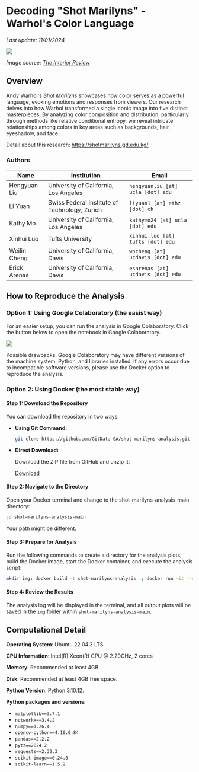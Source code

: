  # Decoding "Shot Marilyns" - Warhol's Color Language

*Last update: 11/01/2024*

![](https://shotmarilyns.gd.edu.kg/assets/images/background.jpg)

*Image source: <a href="https://www.theinteriorreview.com/story/2022/5/10/critically-assessing-warhols-shot-sage-blue-marilyn?srsltid=AfmBOorNDV0MYlOhOPaHxqHTWfbINkbTNX-h4POd1SvoCzc569K7Swau" target="_blank">The Interior Review</a>*

## Overview

Andy Warhol's *Shot Marilyns* showcases how color serves as a powerful language, evoking emotions and responses from viewers. Our research delves into how Warhol transformed a single iconic image into five distinct masterpieces. By analyzing color composition and distribution, particularly through methods like relative conditional entropy, we reveal intricate relationships among colors in key areas such as backgrounds, hair, eyeshadow, and face.

Detail about this research: https://shotmarilyns.gd.edu.kg/

### Authors

| Name           | Institution                                  | Email                           |
|----------------|----------------------------------------------|---------------------------------|
| Hengyuan Liu   | University of California, Los Angeles        | `hengyuanliu [at] ucla [dot] edu`     |
| Li Yuan       | Swiss Federal Institute of Technology, Zurich | `liyuan1 [at] ethz [dot] ch`          |
| Kathy Mo      | University of California, Los Angeles         | `kathymo24 [at] ucla [dot] edu`       |
| Xinhui Luo    | Tufts University                              | `xinhui.luo [at] tufts [dot] edu`     |
| Weilin Cheng  | University of California, Davis               | `wncheng [at] ucdavis [dot] edu` |
| Erick Arenas  | University of California, Davis               | `esarenas [at] ucdavis [dot] edu` |


## How to Reproduce the Analysis

### Option 1: Using Google Colaboratory (the easist way)

For an easier setup, you can run the analysis in Google Colaboratory. Click the button below to open the notebook in Google Colaboratory.

[![](https://colab.research.google.com/assets/colab-badge.svg)](https://colab.research.google.com/github/GitData-GA/shot-marilyns-analysis/blob/main/main.ipynb)

Possible drawbacks: Google Colaboratory may have different versions of the machine system, Python, and libraries installed. If any errors occur due to incompatible software versions, please use the Docker option to reproduce the analysis.

### Option 2: Using Docker (the most stable way)

#### Step 1: Download the Repository

You can download the repository in two ways:

- **Using Git Command:**

  ```bash
  git clone https://github.com/GitData-GA/shot-marilyns-analysis.git shot-marilyns-analysis-main
  ```

- **Direct Download:**

  Download the ZIP file from GitHub and unzip it:

  [Download](https://github.com/GitData-GA/shot-marilyns-analysis/archive/refs/heads/main.zip)

#### Step 2: Navigate to the Directory

Open your Docker terminal and change to the shot-marilyns-analysis-main directory:

```bash
cd shot-marilyns-analysis-main
```

Your path might be different.

#### Step 3: Prepare for Analysis

Run the following commands to create a directory for the analysis plots, build the Docker image, start the Docker container, and execute the analysis script:

```bash
mkdir img; docker build -t shot-marilyns-analysis .; docker run -it --rm -v "$(pwd)/img:/img" shot-marilyns-analysis
```

#### Step 4: Review the Results

The analysis log will be displayed in the terminal, and all output plots will be saved in the `img` folder within `shot-marilyns-analysis-main`.

## Computational Detail

**Operating System**: Ubuntu 22.04.3 LTS.

**CPU Information**: Intel(R) Xeon(R) CPU @ 2.20GHz, 2 cores

**Memory**: Recommended at least 4GB.

**Disk**: Recommended at least 4GB free space.

**Python Version**: Python 3.10.12.

**Python packages and versions**:

- `matplotlib==3.7.1`
- `networkx==3.4.2`
- `numpy==1.26.4`
- `opencv-python==4.10.0.84`
- `pandas==2.2.2`
- `pytz==2024.2`
- `requests==2.32.3`
- `scikit-image==0.24.0`
- `scikit-learn==1.5.2`
